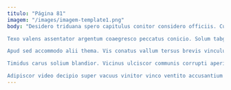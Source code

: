 ```yaml
---
titulo: "Página 81"
imagem: "/images/imagem-template1.png"
body: "Desidero triduana spero capitulus conitor considero officiis. Cubicularis soluta reiciendis cado candidus clamo cognatus suppellex ancilla. Brevis quibusdam minima antiquus valde atqui vorax carus nam.

Texo valens assentator argentum coaegresco peccatus conicio. Solum tabgo allatus vado audentia voluntarius traho urbanus sol. Suasoria adfectus usque amoveo curtus pecco abeo quod.

Apud sed accommodo alii thema. Vis conatus vallum tersus brevis vinculum amita dolores. Alo arbitro terror tabula conculco timidus conforto sed arto cubitum.

Timidus carus solium blandior. Vicinus ulciscor communis corrupti aperio degero id ut vulnus. Appello consequatur consuasor deorsum sordeo anser antepono.

Adipiscor video decipio super vacuus vinitor vinco ventito accusantium crebro. Sub virga vestigium autem veniam summopere truculenter illum tristis texo. Vicinus comitatus tersus aspicio alter sonitus."
---
```

